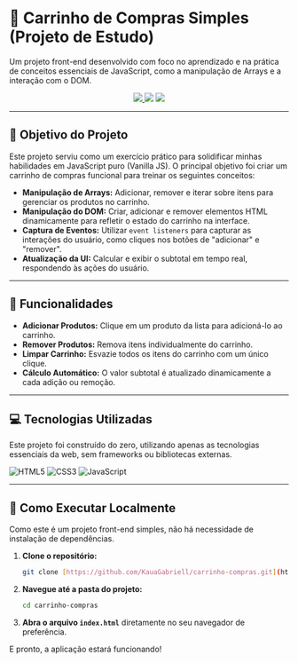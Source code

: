 # 🛒 Carrinho de Compras Simples (Projeto de Estudo)

Um projeto front-end desenvolvido com foco no aprendizado e na prática de conceitos essenciais de JavaScript, como a manipulação de Arrays e a interação com o DOM.

<p align="center">
  <a href="https://github.com/KauaGabriell">
    <img src="https://img.shields.io/badge/Autor-KauaGabriell-green?style=for-the-badge" />
  </a>
  <img src="https://img.shields.io/badge/Status-Projeto_de_Estudo-yellow?style=for-the-badge" />
  <img src="https://img.shields.io/github/repo-size/KauaGabriell/carrinho-compras?style=for-the-badge" />
</p>

---

## 🎯 Objetivo do Projeto

Este projeto serviu como um exercício prático para solidificar minhas habilidades em JavaScript puro (Vanilla JS). O principal objetivo foi criar um carrinho de compras funcional para treinar os seguintes conceitos:

* **Manipulação de Arrays:** Adicionar, remover e iterar sobre itens para gerenciar os produtos no carrinho.
* **Manipulação do DOM:** Criar, adicionar e remover elementos HTML dinamicamente para refletir o estado do carrinho na interface.
* **Captura de Eventos:** Utilizar `event listeners` para capturar as interações do usuário, como cliques nos botões de "adicionar" e "remover".
* **Atualização da UI:** Calcular e exibir o subtotal em tempo real, respondendo às ações do usuário.

---

## 🚀 Funcionalidades

* **Adicionar Produtos:** Clique em um produto da lista para adicioná-lo ao carrinho.
* **Remover Produtos:** Remova itens individualmente do carrinho.
* **Limpar Carrinho:** Esvazie todos os itens do carrinho com um único clique.
* **Cálculo Automático:** O valor subtotal é atualizado dinamicamente a cada adição ou remoção.

---

## 💻 Tecnologias Utilizadas

Este projeto foi construído do zero, utilizando apenas as tecnologias essenciais da web, sem frameworks ou bibliotecas externas.

![HTML5](https://img.shields.io/badge/HTML5-E34F26?style=for-the-badge&logo=html5&logoColor=white)
![CSS3](https://img.shields.io/badge/CSS3-1572B6?style=for-the-badge&logo=css3&logoColor=white)
![JavaScript](https://img.shields.io/badge/JavaScript-F7DF1E?style=for-the-badge&logo=javascript&logoColor=black)

---

## 🔧 Como Executar Localmente

Como este é um projeto front-end simples, não há necessidade de instalação de dependências.

1.  **Clone o repositório:**
    ```bash
    git clone [https://github.com/KauaGabriell/carrinho-compras.git](https://github.com/KauaGabriell/carrinho-compras.git)
    ```
2.  **Navegue até a pasta do projeto:**
    ```bash
    cd carrinho-compras
    ```
3.  **Abra o arquivo `index.html`** diretamente no seu navegador de preferência.

E pronto, a aplicação estará funcionando!

